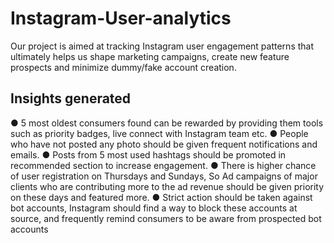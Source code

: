 # Instagram-User-analytics
Our project is aimed at tracking Instagram user engagement patterns that ultimately helps us shape marketing campaigns, create new feature prospects and minimize dummy/fake account creation.
## Insights generated

● 5 most oldest consumers found can be rewarded by providing them tools such
as priority badges, live connect with Instagram team etc.
● People who have not posted any photo should be given frequent notifications
and emails.
● Posts from 5 most used hashtags should be promoted in recommended section
to increase engagement.
● There is higher chance of user registration on Thursdays and Sundays, So Ad
campaigns of major clients who are contributing more to the ad revenue should
be given priority on these days and featured more.
● Strict action should be taken against bot accounts, Instagram should find a way
to block these accounts at source, and frequently remind consumers to be
aware from prospected bot accounts
